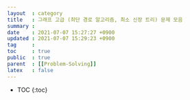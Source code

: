 ```yaml
---
layout  : category
title   : 그래프 고급 (최단 경로 알고리즘, 최소 신장 트리) 문제 모음
summary : 
date    : 2021-07-07 15:27:27 +0900
updated : 2021-07-07 15:29:23 +0900
tag     : 
toc     : true
public  : true
parent  : [[Problem-Solving]]
latex   : false
---
```

* TOC
{:toc}
